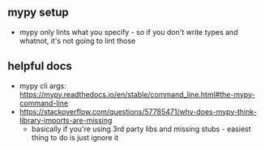 ## mypy setup

- mypy only lints what you specify - so if you don't write types and whatnot, it's not going to lint those

## helpful docs

- mypy cli args: https://mypy.readthedocs.io/en/stable/command_line.html#the-mypy-command-line
- https://stackoverflow.com/questions/57785471/why-does-mypy-think-library-imports-are-missing
  - basically if you're using 3rd party libs and missing stubs - easiest thing to do is just ignore it
